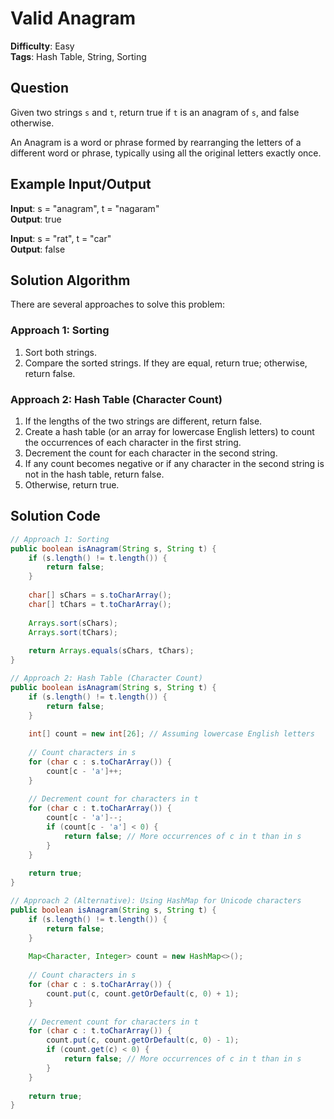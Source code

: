 # Valid Anagram

**Difficulty**: Easy  
**Tags**: Hash Table, String, Sorting

## Question
Given two strings `s` and `t`, return true if `t` is an anagram of `s`, and false otherwise.

An Anagram is a word or phrase formed by rearranging the letters of a different word or phrase, typically using all the original letters exactly once.

## Example Input/Output
**Input**: s = "anagram", t = "nagaram"  
**Output**: true

**Input**: s = "rat", t = "car"  
**Output**: false

## Solution Algorithm
There are several approaches to solve this problem:

### Approach 1: Sorting
1. Sort both strings.
2. Compare the sorted strings. If they are equal, return true; otherwise, return false.

### Approach 2: Hash Table (Character Count)
1. If the lengths of the two strings are different, return false.
2. Create a hash table (or an array for lowercase English letters) to count the occurrences of each character in the first string.
3. Decrement the count for each character in the second string.
4. If any count becomes negative or if any character in the second string is not in the hash table, return false.
5. Otherwise, return true.

## Solution Code
```java
// Approach 1: Sorting
public boolean isAnagram(String s, String t) {
    if (s.length() != t.length()) {
        return false;
    }
    
    char[] sChars = s.toCharArray();
    char[] tChars = t.toCharArray();
    
    Arrays.sort(sChars);
    Arrays.sort(tChars);
    
    return Arrays.equals(sChars, tChars);
}
```

```java
// Approach 2: Hash Table (Character Count)
public boolean isAnagram(String s, String t) {
    if (s.length() != t.length()) {
        return false;
    }
    
    int[] count = new int[26]; // Assuming lowercase English letters
    
    // Count characters in s
    for (char c : s.toCharArray()) {
        count[c - 'a']++;
    }
    
    // Decrement count for characters in t
    for (char c : t.toCharArray()) {
        count[c - 'a']--;
        if (count[c - 'a'] < 0) {
            return false; // More occurrences of c in t than in s
        }
    }
    
    return true;
}
```

```java
// Approach 2 (Alternative): Using HashMap for Unicode characters
public boolean isAnagram(String s, String t) {
    if (s.length() != t.length()) {
        return false;
    }
    
    Map<Character, Integer> count = new HashMap<>();
    
    // Count characters in s
    for (char c : s.toCharArray()) {
        count.put(c, count.getOrDefault(c, 0) + 1);
    }
    
    // Decrement count for characters in t
    for (char c : t.toCharArray()) {
        count.put(c, count.getOrDefault(c, 0) - 1);
        if (count.get(c) < 0) {
            return false; // More occurrences of c in t than in s
        }
    }
    
    return true;
}
``` 